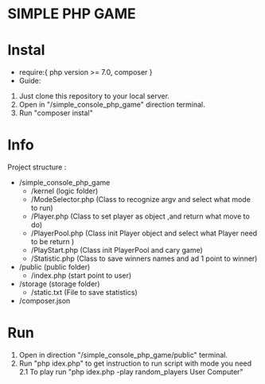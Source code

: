 
# SIMPLE PHP GAME

# Instal 

- require:{ 
php version >= 7.0,
composer
}
- Guide:
1. Just clone this repository to your local server.
2. Open in "/simple_console_php_game"  direction terminal.
3. Run "composer instal"

# Info

Project structure : 

- /simple_console_php_game 
	- /kernel (logic folder)
	-	/ModeSelector.php (Class to recognize argv and select what mode to run)
	-	/Player.php (Class to set player as object ,and return what move to do)
	-	/PlayerPool.php (Class init Player object and select what Player need to be return )
	-	/PlayStart.php (Class init PlayerPool and cary game)
	-	/Statistic.php (Class to save winners names and ad 1 point to winner)
-	/public (public folder)
	-	/index.php (start point to user)
-	/storage (storage folder)
	-	/static.txt (File to save statistics)
-	/composer.json


# Run
1. Open in direction "/simple_console_php_game/public" terminal.
2. Run "php idex.php" to get instruction to run script with mode you need
2.1 To play run "php idex.php -play random_players User Computer"
